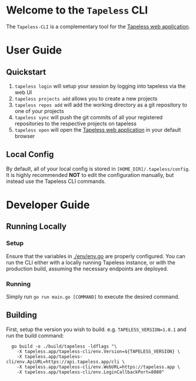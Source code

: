 # Welcome to the `Tapeless` CLI

The `Tapeless-CLI` is a complementary tool for the [Tapeless web application](https://tapeless.app).

# User Guide

## Quickstart

1. `tapeless login` will setup your session by logging into tapeless via the web UI
1. `tapeless projects add` allows you to create a new projects
1. `tapeless repos add` will add the working directory as a git repository to one of your projects
1. `tapeless sync` will push the git commits of all your registered repositories to the respective projects on tapeless
1. `tapeless open` will open the [Tapeless web application](https://tapeless.app) in your default browser

## Local Config

By default, all of your local config is stored in `[HOME_DIR]/.tapeless/config`. It is highly recommended **NOT** to edit the configuration manually, but instead use the Tapeless CLI commands.

# Developer Guide

## Running Locally

### Setup

Ensure that the variables in [./env/env.go](./env/env.go) are properly configured. You can run the CLI either with a locally running Tapeless instance, or with the production build, assuming the necessary endpoints are deployed.

### Running

Simply run `go run main.go [COMMAND]` to execute the desired command.

## Building

First, setup the version you wish to build. e.g. `TAPELESS_VERSION=1.0.1` and run the build command:

```
  go build -o ./build/tapeless -ldflags "\
    -X tapeless.app/tapeless-cli/env.Version=${TAPELESS_VERSION} \
    -X tapeless.app/tapeless-cli/env.ApiURL=https://api.tapeless.app/cli \
    -X tapeless.app/tapeless-cli/env.WebURL=https://tapeless.app \
    -X tapeless.app/tapeless-cli/env.LoginCallbackPort=8080"
```
